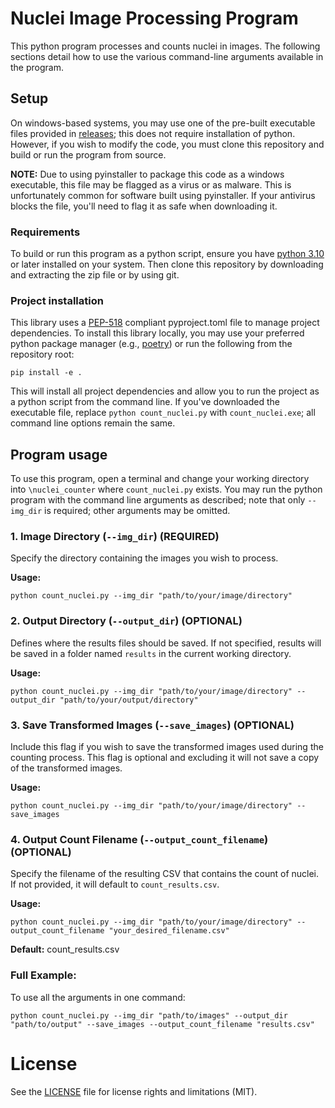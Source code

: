 # **Nuclei Image Processing Program**

This python program processes and counts nuclei in images. The following sections detail how to use the various command-line arguments available in the program. 

## Setup
On windows-based systems, you may use one of the pre-built executable files provided in [releases](https://github.com/rbudnar/nuclei_counter/releases); this does not require installation of python. However, if you wish to modify the code, you must clone this repository and build or run the program from source.

**NOTE:** Due to using pyinstaller to package this code as a windows executable, this file may be flagged as a virus or as malware. This is unfortunately common for software built using pyinstaller. If your antivirus blocks the file, you'll need to flag it as safe when downloading it.

### Requirements
To build or run this program as a python script, ensure you have [python 3.10](https://www.python.org/downloads/) or later installed on your system. Then clone this repository by downloading and extracting the zip file or by using git. 

### Project installation
This library uses a [PEP-518](https://peps.python.org/pep-0518/) compliant pyproject.toml file to manage project dependencies. To install this library locally, you may use your preferred python package manager (e.g., [poetry](https://python-poetry.org/)) or run the following from the repository root:

```
pip install -e .
```

This will install all project dependencies and allow you to run the project as a python script from the command line. If you've downloaded the executable file, replace `python count_nuclei.py` with `count_nuclei.exe`; all command line options remain the same.

## Program usage
To use this program, open a terminal and change your working directory into `\nuclei_counter` where `count_nuclei.py` exists. You may run the python program with the  command line arguments as described; note that only `--img_dir` is required; other arguments may be omitted.

### **1. Image Directory (`--img_dir`) (REQUIRED)**

Specify the directory containing the images you wish to process.

**Usage:**

```
python count_nuclei.py --img_dir "path/to/your/image/directory"
```

### **2. Output Directory (`--output_dir`) (OPTIONAL)**

Defines where the results files should be saved. If not specified, results will be saved in a folder named `results` in the current working directory.

**Usage:**

```
python count_nuclei.py --img_dir "path/to/your/image/directory" --output_dir "path/to/your/output/directory"
```

### **3. Save Transformed Images (`--save_images`) (OPTIONAL)**

Include this flag if you wish to save the transformed images used during the counting process. This flag is optional and excluding it will not save a copy of the transformed images.

**Usage:**

```
python count_nuclei.py --img_dir "path/to/your/image/directory" --save_images
```

### **4. Output Count Filename (`--output_count_filename`) (OPTIONAL)**

Specify the filename of the resulting CSV that contains the count of nuclei. If not provided, it will default to `count_results.csv`.

**Usage:**

```
python count_nuclei.py --img_dir "path/to/your/image/directory" --output_count_filename "your_desired_filename.csv"
```

**Default:**
count_results.csv

### **Full Example**:

To use all the arguments in one command:

```
python count_nuclei.py --img_dir "path/to/images" --output_dir "path/to/output" --save_images --output_count_filename "results.csv"
```

# License
See the [LICENSE](/LICENSE) file for license rights and limitations (MIT).